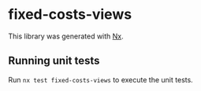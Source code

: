 # fixed-costs-views

This library was generated with [Nx](https://nx.dev).

## Running unit tests

Run `nx test fixed-costs-views` to execute the unit tests.
